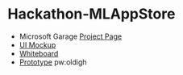 # Hackathon-MLAppStore
* Microsoft Garage [Project Page](https://hackbox.microsoft.com/project/3973)
* [UI Mockup](https://app.moqups.com/MVZ6v0Jntljk4M1TA1t3vdZLvqxx5LWC/view/page/a2a00afc0)
* [Whiteboard](https://microsoft-my.sharepoint.com/:wb:/p/hiramfleitas/EXQPYU5wt2FCsKKM8noFL3kBrBjIjxF2903HhXmCIQLwJg?e=bpnyj7)
* [Prototype](https://mlappstore505.myshopify.com) pw:oldigh
